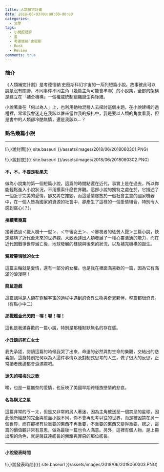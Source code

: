 ```yaml
---
title: 人類補完計畫
date: 2018-06-03T00:00:00-00:00
categories: 
  - 文學
tags: 
  - 小說超短評
  - 書
  - 考德懷納˙史密斯
  - Book
  - Review
comments: true
---
```


### 簡介 

《人類補完計劃》是考德懷納˙史密斯科幻宇宙的一系列短篇小說，故事彼此可以說是沒有關聯，不同事件不同主角（幾篇主角可能會串聯）的小說集，全部的架構是建立在「補全機構」一個權威統制組織誕生與後續。

小說著重在「何以為人」上，也利用動物混種人去探討這個主題，在小說建構的過程裡，常常我會迷走在我該以誰來當作我的掙扎中，我是要以人類的角度看我，但是書中的人類卻冷酷無情，還是我該以...？

<!-- more -->

### 點名幾篇小說
---

![小說封面]({{ site.baseurl }}/assets/images/2018/06/2018060301.PNG)

![小說封底]({{ site.baseurl }}/assets/images/2018/06/2018060302.PNG)

#### 不，不，不要是勒果夫

做為小說集的第一個短篇小說，這篇的時間點還在近代，事實上是在過去，所以你能輕鬆進入小說狀況，不用摸索什麼世界觀。這部小說的獨特之處在於，它描述了一個近乎完美的愛情，卻又將它摧毀，而這愛情綻放於一個社會主意的國家機器中，在一個人皆為國家的資源的社會中，卻產生了這樣的一個愛情組合，特別令人感到窩心(？)。

#### 接續著幾篇

接著透過＜獵人機十一型＞、＜午後女王＞、＜審視者的徒勞人聲＞三篇小說，快速建構了近代至未來的世界觀，大致表達出人類發展了一種心靈溝通的能力，而在近代因戰爭世界滅亡後，地球發展的樣貌與後來的狀況，以及補完機構的誕生。

#### 駕駛靈魂號的女士

這篇主軸就是愛情，還有一部分的女權。也是我在裡面滿喜歡的一篇，因為它有滿滿的浪漫啊！

#### 龍鼠遊戲

這篇講得是人類在穿越宇宙的過程中遇到的奇異生物與奇異夥伴，整篇都很奇異。（有點小中二）

#### 那戰艦金光閃閃－喔！喔！喔！

這也是我滿喜歡的一篇小說，特別是那種默默無名的存在感。

#### 小丑鎮的死亡女士

我先承認，閱讀這篇的時候我哭了出來，命運的必然與對生命的樂觀，交結出的悲喜劇，這篇特別把何以為人這件事情以及對制式思考的人生，做了很大的反思，正常讀者應該都會淚滿襟吧。

#### 迷失的喵梅兒之歌

唉，也是一篇無奈的愛情，也反映了美國早期跨種族戀情的悲哀。

#### 名為楔尤之星

這篇非常的ㄎㄧㄤ，但是又非常的另人著迷，因為主角被送至一個禁忌的星球，因此他所經歷的完全與前面小說不同，你不會再思考以往的世界，而是被困禁在另一個世界，而在那裡有些重要的東西不再重要，不重要的東西又變得重要，總之，這篇的價值觀非常有意思，做為最後一篇也令人滿意。另外，這裡有個人物，是上冊出現的角色，就是薩茲達艦長的榮耀與罪惡的那位艦長。

---
#### 小說發表時間

![小說發表時間]({{ site.baseurl }}/assets/images/2018/06/2018060303.PNG)
